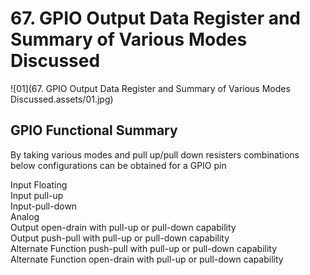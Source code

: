 # 67. GPIO Output Data Register and Summary of Various Modes Discussed



![01](67. GPIO Output Data Register and Summary of Various Modes Discussed.assets/01.jpg)



## GPIO Functional Summary

By taking various modes and pull up/pull down resisters combinations below configurations can be obtained for a GPIO pin

Input Floating  
Input pull-up  
Input-pull-down  
Analog  
Output open-drain with pull-up or pull-down capability  
Output push-pull with pull-up or pull-down capability  
Alternate Function push-pull with pull-up or pull-down capability  
Alternate Function open-drain with pull-up or pull-down capability  

